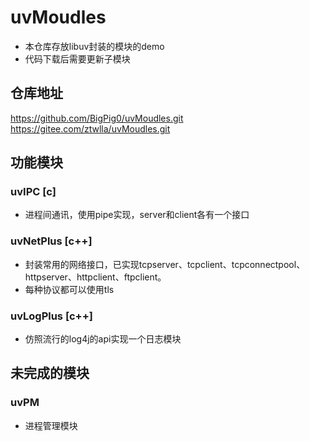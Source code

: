 # uvMoudles
+ 本仓库存放libuv封装的模块的demo
+ 代码下载后需要更新子模块

## 仓库地址
https://github.com/BigPig0/uvMoudles.git
https://gitee.com/ztwlla/uvMoudles.git

## 功能模块
### uvIPC [c]
+ 进程间通讯，使用pipe实现，server和client各有一个接口

### uvNetPlus [c++]
+ 封装常用的网络接口，已实现tcpserver、tcpclient、tcpconnectpool、httpserver、httpclient、ftpclient。
+ 每种协议都可以使用tls

### uvLogPlus [c++]
+ 仿照流行的log4j的api实现一个日志模块

## 未完成的模块
### uvPM
+ 进程管理模块


